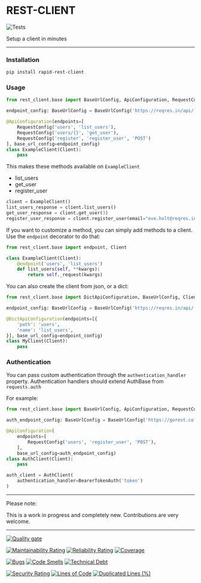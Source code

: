 REST-CLIENT
===========

![Tests](https://codebuild.eu-central-1.amazonaws.com/badges?uuid=eyJlbmNyeXB0ZWREYXRhIjoiRy81RXhCL21iaEJXaHRieUg3Ly9IOVNkZjIvNWI4MmdGNG5sb2phR1pWNUk1TS9Xb0V6c2srL2hOMitobjNYOURueXR0eXVqTmV2M09XbWg1TFhwTW13PSIsIml2UGFyYW1ldGVyU3BlYyI6Ijk4V2xzeWp2K29uU0RNNDMiLCJtYXRlcmlhbFNldFNlcmlhbCI6MX0%3D&branch=master)

Setup a client in minutes

---

### Installation

````bash
pip install rapid-rest-client
````

### Usage

```python
from rest_client.base import BaseUrlConfig, ApiConfiguration, RequestConfig, Client

endpoint_config: BaseUrlConfig = BaseUrlConfig('https://reqres.in/api/', 'https://sandbox.reqres.in/api/')

@ApiConfiguration(endpoints=[
    RequestConfig('users', 'list_users'),
    RequestConfig('users/{}', 'get_user'),
    RequestConfig('register', 'register_user', 'POST')
], base_url_config=endpoint_config)
class ExampleClient(Client):
    pass

```

This makes these methods available on `ExampleClient`

- list_users
- get_user 
- register_user

```python
client = ExampleClient()
list_users_response = client.list_users()
get_user_response = client.get_user(3)
register_user_response = client.register_user(email="eve.holt@reqres.in", password="pistol")
```

If you want to customize a method, you can simply add methods to a client. Use the `endpoint` decorator to do that:

```python
from rest_client.base import endpoint, Client

class ExampleClient(Client):
    @endpoint('users', 'list_users')
    def list_users(self, **kwargs):
        return self._request(kwargs)

```

You can also create the client from json, or a dict:

````python
from rest_client.base import DictApiConfiguration, BaseUrlConfig, Client

endpoint_config: BaseUrlConfig = BaseUrlConfig('https://reqres.in/api/')

@DictApiConfiguration(endpoints=[{
    'path': 'users',
    'name': 'list_users',
}], base_url_config=endpoint_config)
class MyClient(Client):
    pass
````

### Authentication

You can pass custom authentication through the `authentication_handler` property. Authentication handlers should extend AuthBase from `requests.auth`

For example: 

```python
from rest_client.base import BaseUrlConfig, ApiConfiguration, RequestConfig, Client, BearerTokenAuth

auth_endpoint_config: BaseUrlConfig = BaseUrlConfig('https://gorest.co.in/public/v1/')

@ApiConfiguration(
    endpoints=[
        RequestConfig('users', 'register_user', 'POST'),
    ],
    base_url_config=auth_endpoint_config)
class AuthClient(Client):
    pass

auth_client = AuthClient(
    authentication_handler=BearerTokenAuth('token')
)
```

---

Please note:

This is a work in progress and completely new. Contributions are very welcome. 

---

[![Quality gate](https://sonarcloud.io/api/project_badges/quality_gate?project=saleweaver_rapid_rest_client)](https://sonarcloud.io/summary/new_code?id=saleweaver_rapid_rest_client)

[![Maintainability Rating](https://sonarcloud.io/api/project_badges/measure?project=saleweaver_rapid_rest_client&metric=sqale_rating)](https://sonarcloud.io/summary/new_code?id=saleweaver_rapid_rest_client)
[![Reliability Rating](https://sonarcloud.io/api/project_badges/measure?project=saleweaver_rapid_rest_client&metric=reliability_rating)](https://sonarcloud.io/summary/new_code?id=saleweaver_rapid_rest_client)
[![Coverage](https://sonarcloud.io/api/project_badges/measure?project=saleweaver_rapid_rest_client&metric=coverage)](https://sonarcloud.io/summary/new_code?id=saleweaver_rapid_rest_client)


[![Bugs](https://sonarcloud.io/api/project_badges/measure?project=saleweaver_rapid_rest_client&metric=bugs)](https://sonarcloud.io/summary/new_code?id=saleweaver_rapid_rest_client)
[![Code Smells](https://sonarcloud.io/api/project_badges/measure?project=saleweaver_rapid_rest_client&metric=code_smells)](https://sonarcloud.io/summary/new_code?id=saleweaver_rapid_rest_client)
[![Technical Debt](https://sonarcloud.io/api/project_badges/measure?project=saleweaver_rapid_rest_client&metric=sqale_index)](https://sonarcloud.io/summary/new_code?id=saleweaver_rapid_rest_client)

[![Security Rating](https://sonarcloud.io/api/project_badges/measure?project=saleweaver_rapid_rest_client&metric=security_rating)](https://sonarcloud.io/summary/new_code?id=saleweaver_rapid_rest_client)
[![Lines of Code](https://sonarcloud.io/api/project_badges/measure?project=saleweaver_rapid_rest_client&metric=ncloc)](https://sonarcloud.io/summary/new_code?id=saleweaver_rapid_rest_client)
[![Duplicated Lines (%)](https://sonarcloud.io/api/project_badges/measure?project=saleweaver_rapid_rest_client&metric=duplicated_lines_density)](https://sonarcloud.io/summary/new_code?id=saleweaver_rapid_rest_client)
